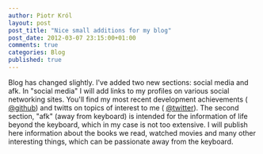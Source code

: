 ```yaml
---
author: Piotr Król
layout: post
post_title: "Nice small additions for my blog"
post_date: 2012-03-07 23:15:00+01:00
comments: true
categories: Blog
published: true
---
```


Blog has changed slightly. I've added two new sections: social media and afk. In "social media" I will add links to my profiles on various social networking sites. You'll find my most recent development achievements ( [@github](https://github.com/pietrushnic)) and twitts on topics of interest to me ( [@twitter](https://twitter.com/#!/pietrushnic)). The second section, "afk" (away from keyboard) is intended for the information of life beyond the keyboard, which in my case is not too extensive. I will publish here information about the books we read, watched movies and many other interesting things, which can be passionate away from the keyboard.
